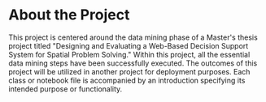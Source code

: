 # About the Project

This project is centered around the data mining phase of a Master's thesis project titled "Designing and Evaluating a Web-Based Decision Support System for Spatial Problem Solving." Within this project, all the essential data mining steps have been successfully executed. The outcomes of this project will be utilized in another project for deployment purposes. Each class or notebook file is accompanied by an introduction specifying its intended purpose or functionality.